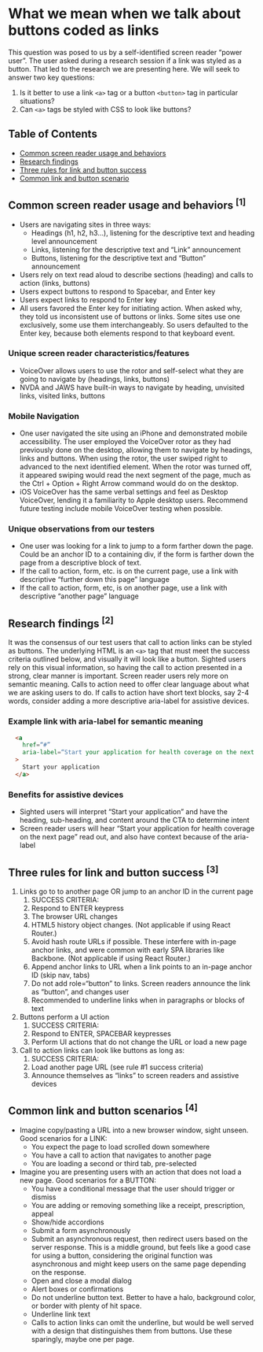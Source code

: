 # What we mean when we talk about buttons coded as links

This question was posed to us by a self-identified screen reader “power user”. The user asked during a research session if a link was styled as a button. That led to the research we are presenting here. We will seek to answer two key questions:

  1. Is it better to use a link `<a>` tag or a button `<button>` tag in particular situations?
  2. Can `<a>` tags be styled with CSS to look like buttons?

## Table of Contents

* [Common screen reader usage and behaviors](#heading1)
* [Research findings](#heading2)
* [Three rules for link and button success](#heading3)
* [Common link and button scenario](#heading4)

## Common screen reader usage and behaviors <sup id="heading1">[1]</sup>

* Users are navigating sites in three ways:
  * Headings (h1, h2, h3…), listening for the descriptive text and heading level announcement
  * Links, listening for the descriptive text and “Link” announcement
  * Buttons, listening for the descriptive text and “Button” announcement
* Users rely on text read aloud to describe sections (heading) and calls to action (links, buttons)
* Users expect buttons to respond to Spacebar, and Enter key
* Users expect links to respond to Enter key
* All users favored the Enter key for initiating action. When asked why, they told us inconsistent use of buttons or links. Some sites use one exclusively, some use them interchangeably. So users defaulted to the Enter key, because both elements respond to that keyboard event.

### Unique screen reader characteristics/features

* VoiceOver allows users to use the rotor and self-select what they are going to navigate by (headings, links, buttons)
* NVDA and JAWS have built-in ways to navigate by heading, unvisited links, visited links, buttons

### Mobile Navigation

* One user navigated the site using an iPhone and demonstrated mobile accessibility. The user employed the VoiceOver rotor as they had previously done on the desktop, allowing them to navigate by headings, links and buttons. When using the rotor, the user swiped right to advanced to the next identified element. When the rotor was turned off, it appeared swiping would read the next segment of the page, much as the Ctrl + Option + Right Arrow command would do on the desktop.
* iOS VoiceOver has the same verbal settings and feel as Desktop VoiceOver, lending it a familiarity to Apple desktop users. Recommend future testing include mobile VoiceOver testing when possible.

### Unique observations from our testers

* One user was looking for a link to jump to a form farther down the page. Could be an anchor ID to a containing div, if the form is farther down the page from a descriptive block of text.
* If the call to action, form, etc. is on the current page, use a link with descriptive “further down this page” language
* If the call to action, form, etc, is on another page, use a link with descriptive “another page” language

## Research findings <sup id="heading2">[2]</sup>

It was the consensus of our test users that call to action links can be styled as buttons. The underlying HTML is an `<a>` tag that must meet the success criteria outlined below, and visually it will look like a button. Sighted users rely on this visual information, so having the call to action presented in a strong, clear manner is important. Screen reader users rely more on semantic meaning. Calls to action need to offer clear language about what we are asking users to do. If calls to action have short text blocks, say 2-4 words, consider adding a more descriptive aria-label for assistive devices.

### Example link with aria-label for semantic meaning

```html
  <a
    href=“#”
    aria-label=“Start your application for health coverage on the next page”
  >
    Start your application
  </a>
```

### Benefits for assistive devices

* Sighted users will interpret “Start your application” and have the heading, sub-heading, and content around the CTA to determine intent
* Screen reader users will hear “Start your application for health coverage on the next page” read out, and also have context because of the aria-label

## Three rules for link and button success <sup id="heading3">[3]</sup>

1. Links go to to another page OR jump to an anchor ID in the current page
    1. SUCCESS CRITERIA:
    2. Respond to ENTER keypress
    3. The browser URL changes
    4. HTML5 history object changes. (Not applicable if using React Router.)
    5. Avoid hash route URLs if possible. These interfere with in-page anchor links, and were common with early SPA libraries like Backbone. (Not applicable if using React Router.)
    6. Append anchor links to URL when a link points to an in-page anchor ID (skip nav, tabs)
    7. Do not add role=“button” to links. Screen readers announce the link as “button”, and changes user
    8. Recommended to underline links when in paragraphs or blocks of text
2. Buttons perform a UI action
    1. SUCCESS CRITERIA:
    2. Respond to ENTER, SPACEBAR keypresses
    3. Perform UI actions that do not change the URL or load a new page
3. Call to action links can look like buttons as long as:
    1. SUCCESS CRITERIA:
    2. Load another page URL (see rule #1 success criteria)
    3. Announce themselves as “links” to screen readers and assistive devices

## Common link and button scenarios <sup id="heading4">[4]</sup>

* Imagine copy/pasting a URL into a new browser window, sight unseen. Good scenarios for a LINK:
  * You expect the page to load scrolled down somewhere
  * You have a call to action that navigates to another page
  * You are loading a second or third tab, pre-selected
* Imagine you are presenting users with an action that does not load a new page. Good scenarios for a BUTTON:
  * You have a conditional message that the user should trigger or dismiss
  * You are adding or removing something like a receipt, prescription, appeal
  * Show/hide accordions
  * Submit a form asynchronously
  * Submit an asynchronous request, then redirect users based on the server response. This is a middle ground, but feels like a good case for using a button, considering the original function was asynchronous and might keep users on the same page depending on the response.
  * Open and close a modal dialog
  * Alert boxes or confirmations
  * Do not underline button text. Better to have a halo, background color, or border with plenty of hit space.
  * Underline link text
  * Calls to action links can omit the underline, but would be well served with a design that distinguishes them from buttons. Use these sparingly, maybe one per page.
